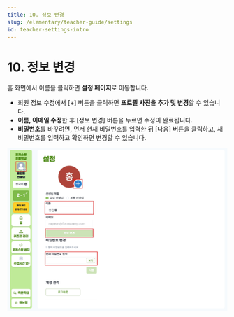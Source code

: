 ```yaml
---
title: 10. 정보 변경
slug: /elementary/teacher-guide/settings
id: teacher-settings-intro
---
```


# 10. 정보 변경

홈 화면에서 이름을 클릭하면 **설정 페이지**로 이동합니다.

- 회원 정보 수정에서 [+] 버튼을 클릭하면 **프로필 사진을 추가 및 변경**할 수 있습니다.
- **이름, 이메일 수정**한 후 [정보 변경] 버튼을 누르면 수정이 완료됩니다.
- **비밀번호**를 바꾸려면, 먼저 현재 비밀번호를 입력한 뒤 [다음] 버튼을 클릭하고, 새 비밀번호를 입력하고 확인하면 변경할 수 있습니다.

![](/img/kr/elementary/teacher/10-01.jpg)
